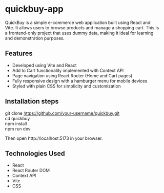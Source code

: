 # quickbuy-app

QuickBuy is a simple e-commerce web application built using React and Vite. It allows users to browse products and manage a shopping cart. This is a frontend-only project that uses dummy data, making it ideal for learning and demonstration purposes.

## Features

- Developed using Vite and React  
- Add to Cart functionality implemented with Context API  
- Page navigation using React Router (Home and Cart pages)  
- Fully responsive design with a hamburger menu for mobile devices  
- Styled with plain CSS for simplicity and customization  

## Installation steps

git clone https://github.com/your-username/quickbuy.git  
cd quickbuy  
npm install  
npm run dev  

Then open http://localhost:5173 in your browser.

## Technologies Used

- React  
- React Router DOM  
- Context API  
- Vite  
- CSS  
